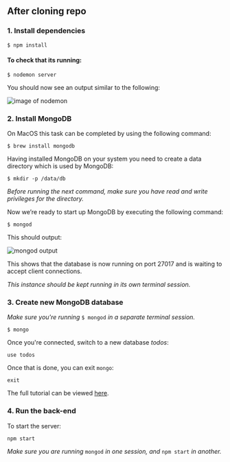 ## After cloning repo

### 1. Install dependencies

`$ npm install`

#### To check that its running:

`$ nodemon server`

You should now see an output similar to the following:

![image of nodemon](https://cdn-images-1.medium.com/max/857/0*Mv8An6HFQJMU5b8m.png)


### 2. Install MongoDB

On MacOS this task can be completed by using the following command:

`$ brew install mongodb`

Having installed MongoDB on your system you need to create a data directory which is used by MongoDB:

`$ mkdir -p /data/db`

*Before running the next command, make sure you have read and write privileges for the directory.*

Now we’re ready to start up MongoDB by executing the following command:

`$ mongod`

This should output: 

![mongod output](https://cdn-images-1.medium.com/max/857/0*JEC4FJ-yg3rdlmDt.png)

This shows that the database is now running on port 27017 and is waiting to accept client connections.

*This instance should be kept running in its own terminal session.*

### 3. Create new MongoDB database

*Make sure you're running* `$ mongod` *in a separate terminal session.*

`$ mongo`

Once you're connected, switch to a new database *todos*:

`use todos`

Once that is done, you can exit `mongo`:

`exit`

The full tutorial can be viewed [here](https://medium.com/codingthesmartway-com-blog/the-mern-stack-tutorial-building-a-react-crud-application-from-start-to-finish-part-2-637f337e5d61).

### 4. Run the back-end

To start the server:

`npm start`

*Make sure you are running* `mongod` *in one session, and* `npm start` *in another.*
